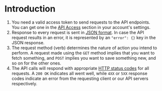 # Introduction

1. You need a valid access token to send requests to the API endpoints. You can get one in the [API Access](https://account.harmonycms.net/settings/api) section in your account's settings.
2. Response to every request is sent in [JSON format](https://en.wikipedia.org/wiki/JSON). In case the API request results in an error, it is represented by an `"error": {}` key in the JSON response.
3. The request method \(verb\) determines the nature of action you intend to perform. A request made using the `GET` method implies that you want to fetch something, and `POST` implies you want to save something new, and so on for the other ones.
4. The API calls will respond with appropriate [HTTP status codes](https://en.wikipedia.org/wiki/List_of_HTTP_status_codes) for all requests. A `200 OK` indicates all went well, while `4XX` or `5XX` response codes indicate an error from the requesting client or our API servers respectively.



